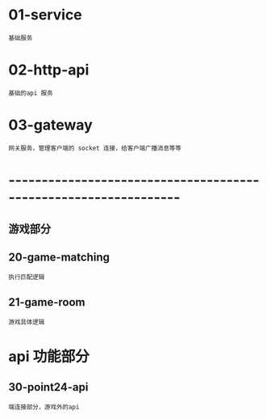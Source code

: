 # 01-service
    基础服务

# 02-http-api
    基础的api 服务

# 03-gateway
    网关服务，管理客户端的 socket 连接，给客户端广播消息等等

# ----------------------------------------------------------------
## 游戏部分
## 20-game-matching
    执行匹配逻辑

## 21-game-room
    游戏具体逻辑

# api 功能部分
## 30-point24-api
    端连接部分，游戏外的api
